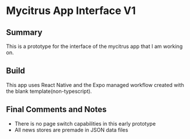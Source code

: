 # Mycitrus App Interface V1

## Summary

This is a prototype for the interface of the mycitrus app that I am working on.

## Build

This app uses React Native and the Expo managed workflow created with the blank template(non-typescript).

## Final Comments and Notes

- There is no page switch capabilities in this early prototype
- All news stores are premade in JSON data files
